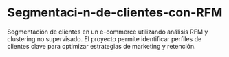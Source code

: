 # Segmentaci-n-de-clientes-con-RFM
Segmentación de clientes en un e-commerce utilizando análisis RFM y clustering no supervisado. El proyecto permite identificar perfiles de clientes clave para optimizar estrategias de marketing y retención.

